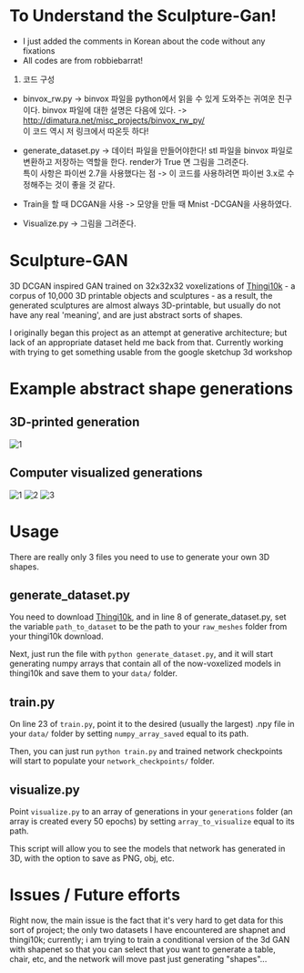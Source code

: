 # To Understand the Sculpture-Gan!

* I just added the comments in Korean about the code without any fixations
* All codes are from robbiebarrat!

1. 코드 구성 

* binvox_rw.py -> binvox 파일을 python에서 읽을 수 있게 도와주는 귀여운 친구이다. 
binvox 파일에 대한 설명은 다음에 있다. ->  http://dimatura.net/misc_projects/binvox_rw_py/  
이 코드 역시 저 링크에서 따온듯 하다!

* generate_dataset.py -> 데이터 파일을 만들어야한다! 
stl 파일을 binvox 파일로 변환하고 저장하는 역할을 한다. render가 True 면 그림을 그려준다.  
특이 사항은 파이썬 2.7을 사용했다는 점 -> 이 코드를 사용하려면 파이썬 3.x로 수정해주는 것이 좋을 것 같다.

* Train을 할 때 DCGAN을 사용 -> 모양을 만들 때 Mnist -DCGAN을 사용하였다.

* Visualize.py -> 그림을 그려준다.

# Sculpture-GAN
3D DCGAN inspired GAN trained on 32x32x32 voxelizations of [Thingi10k](https://ten-thousand-models.appspot.com/) - a corpus of 10,000 3D printable objects and sculptures - as a result, the generated sculptures are almost always 3D-printable, but usually do not have any real 'meaning', and are just abstract sorts of shapes.

I originally began this project as an attempt at generative architecture; but lack of an appropriate dataset held me back from that. Currently working with trying to get something usable from the google sketchup 3d workshop

# Example abstract shape generations

## 3D-printed generation

![1](images/3dprinted.jpg?raw=true)

## Computer visualized generations

![1](images/snapshot10.png?raw=true)
![2](images/snapshot6.png?raw=true)
![3](images/snapshot13.png?raw=true)



# Usage

There are really only 3 files you need to use to generate your own 3D shapes.

## generate_dataset.py

You need to download [Thingi10k](https://ten-thousand-models.appspot.com/), and in line 8 of generate_dataset.py, set the variable `path_to_dataset` to be the path to your `raw_meshes` folder from your thingi10k download.

Next, just run the file with `python generate_dataset.py`, and it will start generating numpy arrays that contain all of the  now-voxelized models in thingi10k and save them to your `data/` folder.

## train.py

On line 23 of `train.py`, point it to the desired (usually the largest) .npy file in your `data/` folder by setting `numpy_array_saved` equal to its path.

Then, you can just run `python train.py` and trained network checkpoints will start to populate your `network_checkpoints/` folder.

## visualize.py

Point `visualize.py` to an array of generations in your `generations` folder (an array is created every 50 epochs) by setting `array_to_visualize` equal to its path. 

This script will allow you to see the models that network has generated in 3D, with the option to save as PNG, obj, etc.

# Issues / Future efforts

Right now, the main issue is the fact that it's very hard to get data for this sort of project; the only two datasets I have encountered are shapnet and thingi10k; currently; i am trying to train a conditional version of the 3d GAN with shapenet so that you can select that you want to generate a table, chair, etc, and the network will move past just generating "shapes"...


